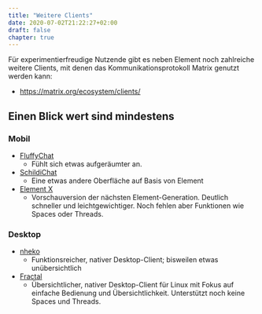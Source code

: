 ```yaml
---
title: "Weitere Clients"
date: 2020-07-02T21:22:27+02:00
draft: false
chapter: true
---
```


Für experimentierfreudige Nutzende gibt es neben Element noch zahlreiche weitere Clients, mit denen das Kommunikationsprotokoll Matrix genutzt werden kann:

- https://matrix.org/ecosystem/clients/

## Einen Blick wert sind mindestens

### Mobil
- [FluffyChat](https://fluffychat.im/)
    - Fühlt sich etwas aufgeräumter an.
- [SchildiChat](https://schildi.chat/)
    - Eine etwas andere Oberfläche auf Basis von Element
- [Element X](https://element.io/labs/element-x)
    - Vorschauversion der nächsten Element-Generation. Deutlich schneller und leichtgewichtiger. Noch fehlen aber Funktionen wie Spaces oder Threads.

### Desktop
- [nheko](https://nheko-reborn.github.io/)
    - Funktionsreicher, nativer Desktop-Client; bisweilen etwas unübersichtlich
- [Fractal](https://gitlab.gnome.org/World/fractal)
    - Übersichtlicher, nativer Desktop-Client für Linux mit Fokus auf einfache Bedienung und Übersichtlichkeit. Unterstützt noch keine Spaces und Threads.
